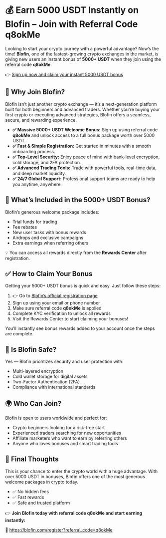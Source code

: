  <h1>💰 Earn 5000 USDT Instantly on Blofin – Join with Referral Code <strong>q8okMe</strong></h1>

  <p>Looking to start your crypto journey with a powerful advantage? Now’s the time! <strong>Blofin</strong>, one of the fastest-growing crypto exchanges in the market, is giving new users an instant bonus of <strong>5000+ USDT</strong> when they join using the referral code <strong>q8okMe</strong>.</p>

  <p>👉 <a href="https://blofin.com/register?referral_code=q8okMe" target="_blank">Sign up now and claim your instant 5000 USDT bonus</a></p>



  <h2>🚀 Why Join Blofin?</h2>
  <p>Blofin isn’t just another crypto exchange — it’s a next-generation platform built for both beginners and advanced traders. Whether you're buying your first crypto or executing advanced strategies, Blofin offers a seamless, secure, and rewarding experience.</p>

  <ul>
    <li><strong>✅ Massive 5000+ USDT Welcome Bonus:</strong> Sign up using referral code <strong>q8okMe</strong> and unlock access to a full bonus package worth over 5000 USDT.</li>
    <li><strong>✅ Fast & Simple Registration:</strong> Get started in minutes with a smooth onboarding process.</li>
    <li><strong>✅ Top-Level Security:</strong> Enjoy peace of mind with bank-level encryption, cold storage, and 2FA protection.</li>
    <li><strong>✅ Advanced Trading Tools:</strong> Trade with powerful tools, real-time data, and deep market liquidity.</li>
    <li><strong>✅ 24/7 Global Support:</strong> Professional support teams are ready to help you anytime, anywhere.</li>
  </ul>

  

  <h2>🎁 What’s Included in the 5000+ USDT Bonus?</h2>
  <p>Blofin’s generous welcome package includes:</p>
  <ul>
    <li>Trial funds for trading</li>
    <li>Fee rebates</li>
    <li>New user tasks with bonus rewards</li>
    <li>Airdrops and exclusive campaigns</li>
    <li>Extra earnings when referring others</li>
  </ul>
  <p>💡 You can access all rewards directly from the <strong>Rewards Center</strong> after registration.</p>



  <h2>✅ How to Claim Your Bonus</h2>
  <p>Getting your 5000+ USDT bonus is quick and easy. Just follow these steps:</p>
  <ol>
    <li>👉 Go to <a href="https://blofin.com/register?referral_code=q8okMe" target="_blank">Blofin’s official registration page</a></li>
    <li>Sign up using your email or phone number</li>
    <li>Make sure referral code <strong>q8okMe</strong> is applied</li>
    <li>Complete KYC verification to unlock all rewards</li>
    <li>Visit the Rewards Center to start claiming your bonuses!</li>
  </ol>
  <p>You’ll instantly see bonus rewards added to your account once the steps are complete.</p>

 

  <h2>🔐 Is Blofin Safe?</h2>
  <p>Yes — Blofin prioritizes security and user protection with:</p>
  <ul>
    <li>Multi-layered encryption</li>
    <li>Cold wallet storage for digital assets</li>
    <li>Two-Factor Authentication (2FA)</li>
    <li>Compliance with international standards</li>
  </ul>



  <h2>🌍 Who Can Join?</h2>
  <p>Blofin is open to users worldwide and perfect for:</p>
  <ul>
    <li>Crypto beginners looking for a risk-free start</li>
    <li>Experienced traders searching for new opportunities</li>
    <li>Affiliate marketers who want to earn by referring others</li>
    <li>Anyone who loves bonuses and smart trading tools</li>
  </ul>

  

  <h2>📢 Final Thoughts</h2>
  <p>This is your chance to enter the crypto world with a huge advantage. With over 5000 USDT in bonuses, Blofin offers one of the most generous welcome packages in crypto today.</p>
  <ul>
    <li>✅ No hidden fees</li>
    <li>✅ Fast rewards</li>
    <li>✅ Safe and trusted platform</li>
  </ul>
  <p>👉 <strong>Join Blofin today with referral code q8okMe and start earning instantly:</strong></p>
  <p>🔗 <a href="https://blofin.com/register?referral_code=q8okMe" target="_blank">https://blofin.com/register?referral_code=q8okMe</a></p>

</body>
</html>
